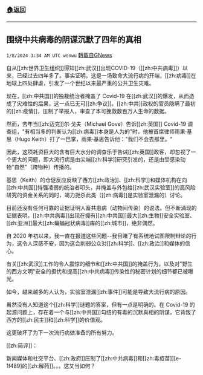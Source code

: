 ###  [:house:返回](README.md)
---


## 围绕中共病毒的阴谋沉默了四年的真相
`1/8/2024 3:34 AM UTC wenwu` [轉載自GNews](https://gnews.org/articles/2195084)

自从[[zh:世界卫生组织]]得知[[zh:武汉]]出现COVID-19（[[zh:中共病毒]]）以来，已经过去四年多了。事实证明，这是一场致命大流行病的开端，[[zh:病毒]]在地球上四处肆虐，引发了一个世纪以来最严重的公共卫生灾难。

现在，[[zh:中共国]]的独裁统治者掩盖了 Covid-19 在[[zh:武汉]]的爆发，从而造成了灾难性的后果，这一点已无可[[zh:争议]]。[[zh:中共]]政权的官员隐瞒了最初的[[zh:疫情]]，压制了举报人，审查了本可挽救数百万人生命的数据。

然而，去年当[[zh:迈克]]尔·戈夫（Michael Gove）告诉[[zh:英国]] Covid-19 调查组，"有相当多的判断认为[[zh:病毒]]本身是人为的"时，他被首席律师雨果·基思（Hugo Keith）打了一巴掌，雨果·基思告诉他："我们不会去那里。“

因此，这项耗资巨大的含有巨大水分的调查乐于告诫[[zh:英国]]政客，却忽视了一个更大的问题，即大流行病是由尖端[[zh:科学]]研究引发的，还是由受感染动物"自然"（跨物种）传播的。

基思（Keith）的仓促反应反映了西方[[zh:政治]]、[[zh:科学]]和媒体机构在向[[zh:中共国]]恃强凌弱的统治者叩头，并掩盖与外包给[[zh:武汉实验室]]的高风险研究的资金关系的同时，竭力扼杀此类（[[zh:病毒]]是实验室泄漏的）讨论。

目前还没有任何可靠的证据证明人畜共患病（动物间传染）的说法。但不断涌现的证据表明，[[zh:中共病毒]]出现在拥有[[zh:中共国]]最大[[zh:生物]]安全实验室、[[zh:亚洲]]最大[[zh:蝙蝠冠状病毒]]库的[[zh:城市]]，绝非偶然。

自 2020 年初以来，我一直在报道这些问题--我目睹了有系统地试图限制辩论的行为，这令人深感不安，因为这会削弱公众对[[zh:科学]]、[[zh:政治]]和媒体的信心。

有关[[zh:武汉]]工作的令人震惊的细节和[[zh:中共国]]的掩盖行为，以及对"野生的西方文明"安全的担忧和提高[[zh:中共病毒]]传染性的秘密计划的细节都已被曝光。

如今，越来越多的人认为，实验室泄漏[[zh:事件]]可能是导致大流行病的原因。

虽然没有人知道这个[[zh:科学]]谜题的答案，但有一点是明确的。在 Covid-19 的起源问题上，存在着一个与[[zh:中共国]]勾结的有毒的沉默真相的阴谋，它背叛了西方的[[zh:民主]]和[[zh:科学]]的价值观。

这更破坏了为下一次流行病做准备的所有努力。

[[zh:简评]]：

新闻媒体和社交平台、[[zh:政府]]压制了[[zh:中共病毒]]和[[zh:毒疫苗]][e-1f489]的[[zh:解药]]。。。这又当如何？
